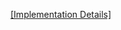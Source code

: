  [[Implementation Details]](https://github.com/cornetto/SpellChecker/wiki/Implementation-Details)  
